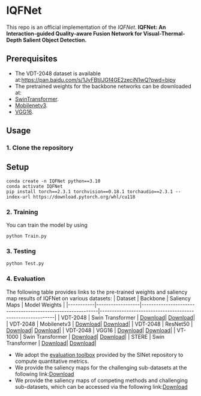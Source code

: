 # IQFNet

This repo is an official implementation of the *IQFNet*.
**IQFNet: An Interaction-guided Quality-aware Fusion Network for Visual-Thermal-Depth Salient Object Detection.**

## Prerequisites
- The VDT-2048 dataset is available at:https://pan.baidu.com/s/1JyFBtjlJGf4GE2zeciN1wQ?pwd=bipy
- The pretrained weights for the backbone networks can be downloaded at:
-  [SwinTransformer](https://pan.baidu.com/s/1lRKC_caVWzVuJwvVfsCWYg?pwd=3hj7).
-  [Mobilenetv3](https://pan.baidu.com/s/1PDAgND6AxwZHUFlkx2KOTg?pwd=a4c8).
-  [VGG16](https://pan.baidu.com/s/1QA7IPUp2su2a9QXYiB4GBg?pwd=46ts).

## Usage

### 1. Clone the repository
## Setup
```
conda create -n IQFNet python==3.10
conda activate IQFNet
pip install torch==2.3.1 torchvision==0.18.1 torchaudio==2.3.1 --index-url https://download.pytorch.org/whl/cu118
```
### 2. Training
You can train the model by using 
```
python Train.py
```

### 3. Testing
```
python Test.py
```

### 4. Evaluation
The following table provides links to the pre-trained weights and saliency map results of IQFNet on various datasets:
| Dataset   | Backbone         | Saliency Maps                                             | Model Weights                                             |
|-----------|------------------|------------------------------------------------------------|-----------------------------------------------------------|
| VDT-2048  | Swin Transformer | [Download](https://pan.baidu.com/s/1--DBZLCpAbmVfrUAvJWYlA?pwd=yj3x)| [Download](https://pan.baidu.com/s/1Girb29F6WxQzUjNU6jFn7w?pwd=k3qe)|
| VDT-2048  | Mobilenetv3 | [Download](https://pan.baidu.com/s/1vfkim20_eE0RuSCIEF-M4Q?pwd=52gy)| [Download](https://pan.baidu.com/s/1a9h2zVQ57YgwLUmbiSn-NA?pwd=tntu)|
| VDT-2048  | ResNet50 | [Download](https://pan.baidu.com/s/1xsTBJqFhzBvVuqxdbHXYzQ?pwd=sa3z)| [Download](https://pan.baidu.com/s/1chenHMyO0O7j222lBr6uSQ?pwd=ff5a)|
| VDT-2048  | VGG16 | [Download](https://pan.baidu.com/s/1YTexEdQafTuBkY9i2ZlV6Q?pwd=sdq9)| [Download](https://pan.baidu.com/s/1wbpEsHTMxZGXius10-f8jA?pwd=gqrx)|
| VT-1000   | Swin Transformer | [Download](https://pan.baidu.com/s/1WrnkoOb9tDaE70s8OG1T5A?pwd=7neg)| [Download](https://pan.baidu.com/s/1tcZq--z1XfFR0c9W4x8Zxg?pwd=c26d)|
| STERE     | Swin Transformer | [Download](https://pan.baidu.com/s/1RPSnHfArsmSD7SIUGxYTPw?pwd=yeze)| [Download](https://pan.baidu.com/s/1XffT92MN1RDXWMCovaruEw?pwd=jj6m)|


- We adopt the [evaluation toolbox](https://github.com/DengPingFan/SINet) provided by the SINet repository to compute quantitative metrics. 
- We provide the saliency maps for the challenging sub-datasets at the following link:[Download](https://pan.baidu.com/s/1--DBZLCpAbmVfrUAvJWYlA?pwd=yj3x)
- We provide the saliency maps of competing methods and challenging sub-datasets, which can be accessed via the following link:[Download](https://pan.baidu.com/s/1--DBZLCpAbmVfrUAvJWYlA?pwd=yj3x)


